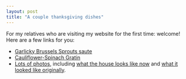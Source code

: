 ```yaml
---
layout: post
title: "A couple thanksgiving dishes"
---
```




<p>For my relatives who are visiting my website for the first time: welcome! Here are a few links for you:</p>

<p><ul>
  <li><a href="http://www.cwinters.com/recipes/garlicky_brussels_sprouts.html">Garlicky Brussels Sprouts saute</a></li>
  <li><a href="http://www.cwinters.com/recipes/cauliflower_spinach_gratin.html">Cauliflower-Spinach Gratin</a></li>
  <li><a href="http://www.flickr.com/photos/cwinters">Lots of photos</a>, including <a href="http://www.flickr.com/photos/cwinters/sets/532138/">what the house looks like now</a> and <a href="http://www.flickr.com/photos/cwinters/sets/20254/">what it looked like originally</a>.</li>
</ul>
